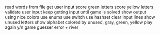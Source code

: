read words from file
get user input
score green letters
score yellow letters
validate user input
keep getting input until game is solved
show output using nice colors
use enums
use switch
use hashset
clear input lines
show unused letters
show alphabet colored by unused, gray, green, yellow
play again y/n
game guesser
error + river
